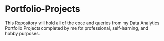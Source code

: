 # Portfolio-Projects
This Repository will hold all of the code and queries from my Data Analytics Portfolio Projects completed by me for professional, self-learning, and hobby purposes.
